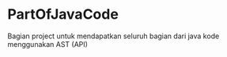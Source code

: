 # PartOfJavaCode
Bagian project untuk mendapatkan seluruh bagian dari java kode menggunakan AST (API)
